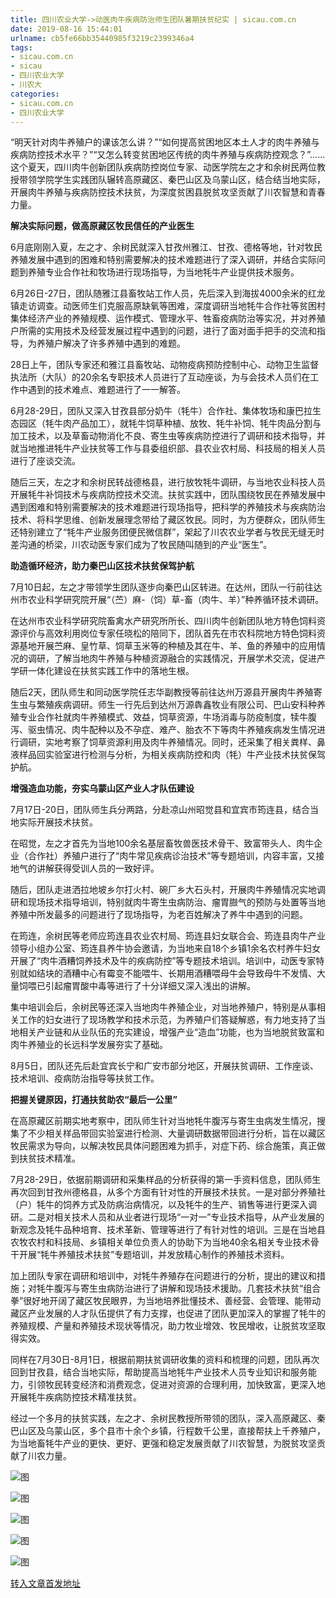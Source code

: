 ```yaml
---
title: 四川农业大学->动医肉牛疾病防治师生团队暑期扶贫纪实 | sicau.com.cn
date: 2019-08-16 15:44:01
urlname: cb5fe66bb35440985f3219c2399346a4
tags: 
- sicau.com.cn
- sicau
- 四川农业大学
- 川农大
categories:
- sicau.com.cn
- 四川农业大学
---
```



“明天针对肉牛养殖户的课该怎么讲？”“如何提高贫困地区本土人才的肉牛养殖与疾病防控技术水平？”“又怎么转变贫困地区传统的肉牛养殖与疾病防控观念？”……这个夏天，四川肉牛创新团队疾病防控岗位专家、动医学院左之才和余树民两位教授带领学院学生实践团队辗转高原藏区、秦巴山区及乌蒙山区，结合结当地实际，开展肉牛养殖与疾病防控技术扶贫，为深度贫困县脱贫攻坚贡献了川农智慧和青春力量。

**解决实际问题，做高原藏区牧民信任的产业医生**

6月底刚刚入夏，左之才、余树民就深入甘孜州雅江、甘孜、德格等地，针对牧民养殖发展中遇到的困难和特别需要解决的技术难题进行了深入调研，并结合实际问题到养殖专业合作社和牧场进行现场指导，为当地牦牛产业提供技术服务。

6月26日-27日，团队随雅江县畜牧站工作人员，先后深入到海拔4000余米的红龙镇走访调查。动医师生们克服高原缺氧等困难，深度调研当地牦牛合作社等贫困村集体经济产业的养殖规模、运作模式、管理水平、牲畜疫病防治等实况，并对养殖户所需的实用技术及经营发展过程中遇到的问题，进行了面对面手把手的交流和指导，为养殖户解决了许多养殖中遇到的难题。

28日上午，团队专家还和雅江县畜牧站、动物疫病预防控制中心、动物卫生监督执法所（大队）的20余名专职技术人员进行了互动座谈，为与会技术人员们在工作中遇到的技术难点、难题进行了一一解答。

6月28-29日，团队又深入甘孜县部分奶牛（牦牛）合作社、集体牧场和康巴拉生态园区（牦牛肉产品加工），就牦牛饲草种植、放牧、牦牛补饲、牦牛肉品分割与加工技术，以及草畜动物消化不良、寄生虫等疾病防控进行了调研和技术指导，并就当地推进牦牛产业扶贫等工作与县委组织部、县农业农村局、科技局的相关人员进行了座谈交流。

随后三天，左之才和余树民转战德格县，进行放牧牦牛调研，与当地农业科技人员开展牦牛补饲技术与疾病防控技术交流。扶贫实践中，团队围绕牧民在养殖发展中遇到困难和特别需要解决的技术难题进行现场指导，把科学的养殖技术与疾病防治技术、将科学思维、创新发展理念带给了藏区牧民。同时，为方便群众，团队师生还特别建立了“牦牛产业服务团便民微信群”，架起了川农农业学者与牧民无缝无时差沟通的桥梁，川农动医专家们成为了牧民随叫随到的产业“医生”。

**助造循环经济，助力秦巴山区技术扶贫保驾护航**

7月10日起，左之才带领学生团队逐步向秦巴山区转进。在达州，团队一行前往达州市农业科学研究院开展“（苎）麻-（饲）草-畜（肉牛、羊）”种养循环技术调研。

在达州市农业科学研究院畜禽水产研究所所长、四川肉牛创新团队地方特色饲料资源评价与高效利用岗位专家任晓松的陪同下，团队首先在市农科院地方特色饲料资源基地开展苎麻、皇竹草、饲草玉米等的种植及其在牛、羊、鱼的养殖中的应用情况的调研，了解当地肉牛养殖与种植资源融合的实践情况，开展学术交流，促进产学研一体化建设在扶贫实践工作中的落地生根。

随后2天，团队师生和同动医学院任志华副教授等前往达州万源县开展肉牛养殖寄生虫与繁殖疾病调研。师生一行先后到达州万源犇鑫牧业有限公司、巴山安科种养殖专业合作社就肉牛养殖模式、效益，饲草资源，牛场消毒与防疫制度，犊牛腹泻、驱虫情况、肉牛配种以及不孕症、难产、胎衣不下等肉牛养殖疾病发生情况进行调研，实地考察了饲草资源利用及肉牛养殖情况。同时，还采集了相关粪样、鼻液样品回实验室进行检测与分析，为相关疾病防控和肉（牦）牛产业技术扶贫保驾护航。

**增强造血功能，夯实乌蒙山区产业人才队伍建设**

7月17日-20日，团队师生兵分两路，分赴凉山州昭觉县和宜宾市筠连县，结合当地实际开展技术扶贫。

在昭觉，左之才首先为当地100余名基层畜牧兽医技术骨干、致富带头人、肉牛企业（合作社）养殖户进行了“肉牛常见疾病诊治技术”等专题培训，内容丰富，又接地气的讲解获得受训人员的一致好评。

随后，团队走进洒拉地坡乡尔打火村、碗厂乡大石头村，开展肉牛养殖情况实地调研和现场技术指导培训，特别就肉牛寄生虫病防治、瘤胃臌气的预防与处置等当地养殖中所发最多的问题进行了现场指导，为老百姓解决了养牛中遇到的问题。

在筠连，余树民等老师应筠连县农业农村局、筠连县妇女联合会、筠连县肉牛产业领导小组办公室、筠连县养牛协会邀请，为当地来自18个乡镇1余名农村养牛妇女开展了“肉牛酒糟饲养技术及牛的疾病防控”等专题技术培训。培训中，动医专家特别就如结块的酒糟中心有霉变不能喂牛、长期用酒糟喂母牛会导致母牛不发情、大量饲喂已引起瘤胃酸中毒等进行了十分详细又深入浅出的讲解。

集中培训会后，余树民等还深入当地肉牛养殖企业，对当地养殖户，特别是从事相关工作的妇女进行了现场教学和技术示范，为养殖户们答疑解惑，有力地支持了当地相关产业链和从业队伍的充实建设，增强产业“造血”功能，也为当地脱贫致富和肉牛养殖业的长远科学发展夯实了基础。

8月5日，团队还先后赴宜宾长宁和广安市部分地区，开展扶贫调研、工作座谈、技术培训、疫病防治指导等扶贫工作。

**把握关键****原因****，打通扶贫助农“最后一公里”**

在高原藏区前期实地考察中，团队师生针对当地牦牛腹泻与寄生虫病发生情况，搜集了不少相关样品带回实验室进行检测、大量调研数据带回进行分析，旨在以藏区牧民需求为导向，以解决牧民具体问题困难为抓手，对症下药、综合施策，真正做到扶贫技术精准。

7月28-29日，依据前期调研和采集样品的分析获得的第一手资料信息，团队师生再次回到甘孜州德格县，从多个方面有针对性的开展技术扶贫。一是对部分养殖社（户）牦牛的饲养方式及防病治病情况，以及牦牛的生产、销售等进行更深入调研。二是对相关技术人员和从业者进行现场“一对一”专业技术指导，从产业发展的新观念及牦牛品种培育、技术革新、管理等进行了有针对性的培训。三是在当地县农牧农村和科技局、乡镇相关单位负责人的协助下为当地40余名相关专业技术骨干开展“牦牛养殖技术扶贫”专题培训，并发放精心制作的养殖技术资料。

加上团队专家在调研和培训中，对牦牛养殖存在问题进行的分析，提出的建议和措施；对牦牛腹泻与寄生虫病防治进行了讲解和现场技术援助。几套技术扶贫“组合拳”很好地开阔了藏区牧民眼界，为当地培养批懂技术、善经营、会管理、能带动藏区产业发展的人才队伍提供了有力支撑，也促进了团队更加深入的掌握了牦牛的养殖规模、产量和养殖技术现状等情况，助力牧业增效、牧民增收，让脱贫攻坚取得实效。

同样在7月30日-8月1日，根据前期扶贫调研收集的资料和梳理的问题，团队再次回到甘孜县，结合当地实际，帮助提高当地牦牛产业技术人员专业知识和服务能力，引领牧民转变经济和消费观念，促进对资源的合理利用，加快致富，更深入地开展牦牛疾病防控技术精准扶贫。

经过一个多月的扶贫实践，左之才、余树民教授所带领的团队，深入高原藏区、秦巴山区及乌蒙山区，多个县市十余个乡镇，行程数千公里，直接帮扶上千养殖户，为当地畜牦牛产业的更快、更好、更强和稳定发展贡献了川农智慧，为脱贫攻坚贡献了川农力量。



![图](https://news.sicau.edu.cn/__local/5/B0/CE/8F2A93BC30CB0868A9428A35B98_333C7AB6_EA1D.jpg)

![图](https://news.sicau.edu.cn/__local/5/6F/19/E8E2F55E3E716D0279D093CF5A0_9D9CB445_163A6.jpg)

![图](https://news.sicau.edu.cn/__local/E/5C/48/404F43A77D4DF1A401DD1C13EC9_09F0BA5E_A32F.jpg)

![图](https://news.sicau.edu.cn/__local/E/6A/06/9151085822F5BCA0FA2A9BEF778_6E6EBBE4_1A5AA.jpg)

![图](https://news.sicau.edu.cn/__local/E/E5/E9/AA749734AF65DAD49EC8EC010E3_AD1299B3_1F147.jpg)

[转入文章首发地址](https://news.sicau.edu.cn/info/1078/52835.htm)